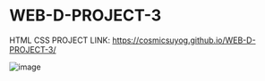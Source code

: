 # WEB-D-PROJECT-3
HTML CSS PROJECT
LINK:
https://cosmicsuyog.github.io/WEB-D-PROJECT-3/

![image](https://github.com/user-attachments/assets/511e8178-815f-4232-806b-7bad94f14e99)


 

